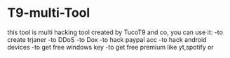 # T9-multi-Tool
this tool is multi hacking tool created by TucoT9 and co,
you can use it:
-to create trjaner
-to DDoS
-to Dox
-to hack paypal acc
-to hack android devices
-to get free windows key
-to get free premium like yt,spotify or
